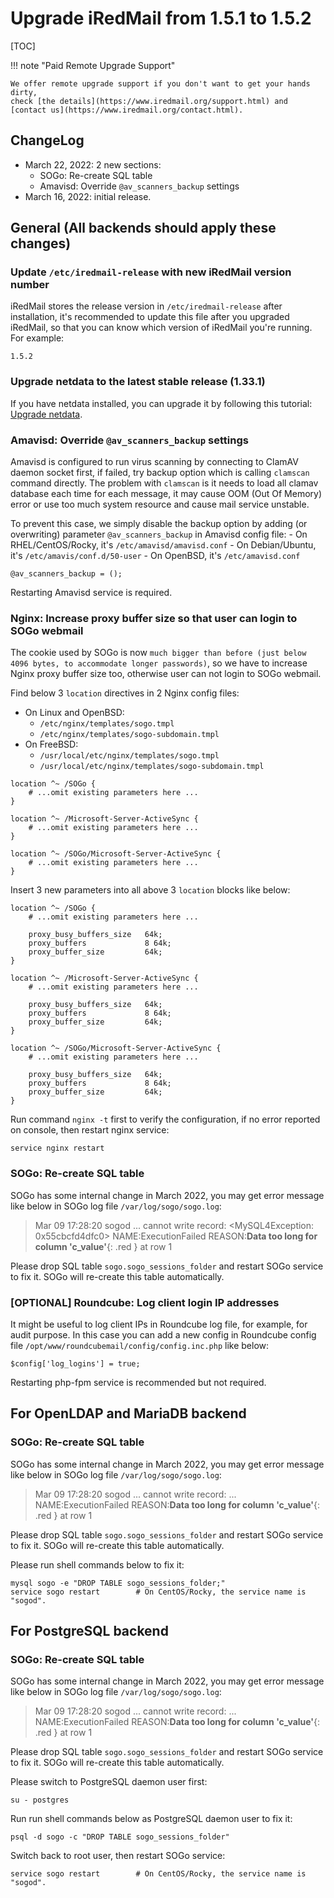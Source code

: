 # Upgrade iRedMail from 1.5.1 to 1.5.2

[TOC]

!!! note "Paid Remote Upgrade Support"

    We offer remote upgrade support if you don't want to get your hands dirty,
    check [the details](https://www.iredmail.org/support.html) and
    [contact us](https://www.iredmail.org/contact.html).

## ChangeLog

- March 22, 2022: 2 new sections:
    - SOGo: Re-create SQL table
    - Amavisd: Override `@av_scanners_backup` settings
- March 16, 2022: initial release.

## General (All backends should apply these changes)

### Update `/etc/iredmail-release` with new iRedMail version number

iRedMail stores the release version in `/etc/iredmail-release` after
installation, it's recommended to update this file after you upgraded iRedMail,
so that you can know which version of iRedMail you're running. For example:

```
1.5.2
```

### Upgrade netdata to the latest stable release (1.33.1)

If you have netdata installed, you can upgrade it by following this tutorial:
[Upgrade netdata](./upgrade.netdata.html).

### Amavisd: Override `@av_scanners_backup` settings

Amavisd is configured to run virus scanning by connecting to ClamAV daemon
socket first, if failed, try backup option which is calling `clamscan` command
directly. The problem with `clamscan` is it needs to load all clamav database
each time for each message, it may cause OOM (Out Of Memory) error or use too
much system resource and cause mail service unstable.

To prevent this case, we simply disable the backup option by adding (or
overwriting) parameter `@av_scanners_backup` in Amavisd config file:
    - On RHEL/CentOS/Rocky, it's `/etc/amavisd/amavisd.conf`
    - On Debian/Ubuntu, it's `/etc/amavis/conf.d/50-user`
    - On OpenBSD, it's `/etc/amavisd.conf`

```
@av_scanners_backup = ();
```

Restarting Amavisd service is required.

### Nginx: Increase proxy buffer size so that user can login to SOGo webmail

The cookie used by SOGo is now `much bigger than before (just below 4096
bytes, to accommodate longer passwords)`, so we have to increase Nginx proxy
buffer size too, otherwise user can not login to SOGo webmail.

Find below 3 `location` directives in 2 Nginx config files:

- On Linux and OpenBSD:
    - `/etc/nginx/templates/sogo.tmpl`
    - `/etc/nginx/templates/sogo-subdomain.tmpl`
- On FreeBSD:
    - `/usr/local/etc/nginx/templates/sogo.tmpl`
    - `/usr/local/etc/nginx/templates/sogo-subdomain.tmpl`

```
location ^~ /SOGo {
    # ...omit existing parameters here ...
}

location ^~ /Microsoft-Server-ActiveSync {
    # ...omit existing parameters here ...
}

location ^~ /SOGo/Microsoft-Server-ActiveSync {
    # ...omit existing parameters here ...
}
```

Insert 3 new parameters into all above 3 `location` blocks like below:

```
location ^~ /SOGo {
    # ...omit existing parameters here ...

    proxy_busy_buffers_size   64k;
    proxy_buffers             8 64k;
    proxy_buffer_size         64k;
}

location ^~ /Microsoft-Server-ActiveSync {
    # ...omit existing parameters here ...

    proxy_busy_buffers_size   64k;
    proxy_buffers             8 64k;
    proxy_buffer_size         64k;
}

location ^~ /SOGo/Microsoft-Server-ActiveSync {
    # ...omit existing parameters here ...

    proxy_busy_buffers_size   64k;
    proxy_buffers             8 64k;
    proxy_buffer_size         64k;
}
```

Run command `nginx -t` first to verify the configuration, if no error reported
on console, then restart nginx service:

```
service nginx restart
```

### SOGo: Re-create SQL table

SOGo has some internal change in March 2022, you may get error message like
below in SOGo log file `/var/log/sogo/sogo.log`:

> Mar 09 17:28:20 sogod ... cannot write record: <MySQL4Exception: 0x55cbcfd4dfc0> NAME:ExecutionFailed REASON:__Data too long for column 'c_value'__{: .red } at row 1

Please drop SQL table `sogo.sogo_sessions_folder` and restart SOGo service to
fix it. SOGo will re-create this table automatically.

### [OPTIONAL] Roundcube: Log client login IP addresses

It might be useful to log client IPs in Roundcube log file, for example, for
audit purpose. In this case you can add a new config in Roundcube config file
`/opt/www/roundcubemail/config/config.inc.php` like below:

```
$config['log_logins'] = true;
```

Restarting php-fpm service is recommended but not required.

## For OpenLDAP and MariaDB backend
### SOGo: Re-create SQL table

SOGo has some internal change in March 2022, you may get error message like
below in SOGo log file `/var/log/sogo/sogo.log`:

> Mar 09 17:28:20 sogod ... cannot write record: ... NAME:ExecutionFailed REASON:__Data too long for column 'c_value'__{: .red } at row 1

Please drop SQL table `sogo.sogo_sessions_folder` and restart SOGo service to
fix it. SOGo will re-create this table automatically.

Please run shell commands below to fix it:
```
mysql sogo -e "DROP TABLE sogo_sessions_folder;"
service sogo restart        # On CentOS/Rocky, the service name is "sogod".
```

## For PostgreSQL backend
### SOGo: Re-create SQL table

SOGo has some internal change in March 2022, you may get error message like
below in SOGo log file `/var/log/sogo/sogo.log`:

> Mar 09 17:28:20 sogod ... cannot write record: ... NAME:ExecutionFailed REASON:__Data too long for column 'c_value'__{: .red } at row 1

Please drop SQL table `sogo.sogo_sessions_folder` and restart SOGo service to
fix it. SOGo will re-create this table automatically.

Please switch to PostgreSQL daemon user first:
```
su - postgres
```

Run run shell commands below as PostgreSQL daemon user to fix it:

```
psql -d sogo -c "DROP TABLE sogo_sessions_folder"
```

Switch back to root user, then restart SOGo service:
```
service sogo restart        # On CentOS/Rocky, the service name is "sogod".
```
